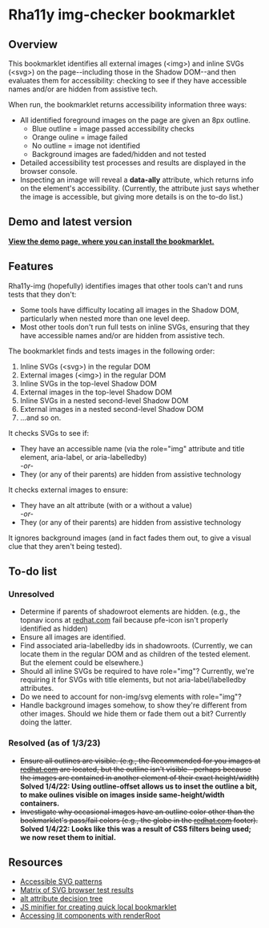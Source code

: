 # Rha11y img-checker bookmarklet

## Overview

This bookmarklet identifies all external images (&lt;img&gt;) and inline SVGs (&lt;svg&gt;) on the page--including those in the Shadow DOM--and then evaluates them for accessibility: checking to see if they have accessible names and/or are hidden from assistive tech.

When run, the bookmarklet returns accessibility information three ways:

- All identified foreground images on the page are given an 8px outline.
  - Blue outline = image passed accessibility checks
  - Orange ouline = image failed
  - No outline = image not identified
  - Background images are faded/hidden and not tested
- Detailed accessibility test processes and results are displayed in the browser console.
- Inspecting an image will reveal a **data-ally** attribute, which returns info on the element's accessibility. (Currently, the attribute just says whether the image is accessible, but giving more details is on the to-do list.)

## Demo and latest version

**[View the demo page, where you can install the bookmarklet.](https://rha11y-img.netlify.app/)**

## Features

Rha11y-img (hopefully) identifies images that other tools can't and runs tests that they don't:

- Some tools have difficulty locating all images in the Shadow DOM, particularly when nested more than one level deep.
- Most other tools don't run full tests on inline SVGs, ensuring that they have accessible names and/or are hidden from assistive tech.

The bookmarklet finds and tests images in the following order:

1. Inline SVGs (&lt;svg&gt;) in the regular DOM
2. External images (&lt;img&gt;) in the regular DOM
3. Inline SVGs in the top-level Shadow DOM
4. External images in the top-level Shadow DOM
5. Inline SVGs in a nested second-level Shadow DOM
6. External images in a nested second-level Shadow DOM
7. ...and so on.

It checks SVGs to see if:

- They have an accessible name (via the role="img" attribute and title element, aria-label, or aria-labelledby)  
  _-or-_
- They (or any of their parents) are hidden from assistive technology

It checks external images to ensure:

- They have an alt attribute (with or a without a value)  
  _-or-_
- They (or any of their parents) are hidden from assistive technology

It ignores background images (and in fact fades them out, to give a visual clue that they aren't being tested).

## To-do list

### Unresolved

- Determine if parents of shadowroot elements are hidden. (e.g., the topnav icons at [redhat.com](https://www.redhat.com/en) fail because pfe-icon isn't properly identified as hidden)
- Ensure all images are identified.
- Find associated aria-labelledby ids in shadowroots. (Currently, we can locate them in the regular DOM and as children of the tested element. But the element could be elsewhere.)
- Should all inline SVGs be required to have role="img"? Currently, we're requiring it for SVGs with title elements, but not aria-label/labelledby attributes.
- Do we need to account for non-img/svg elements with role="img"?
- Handle background images somehow, to show they're different from other images. Should we hide them or fade them out a bit? Currently doing the latter.

### Resolved (as of 1/3/23)

- ~~Ensure all outlines are visible. (e.g., the Recommended for you images at [redhat.com](https://www.redhat.com/en) are located, but the outline isn't visible--perhaps because the images are contained in another element of their exact height/width)~~ **Solved 1/4/22: Using outline-offset allows us to inset the outline a bit, to make oulines visible on images inside same-height/width containers.**
- ~~Investigate why occasional images have an outline color other than the bookmarklet's pass/fail colors (e.g., the globe in the [redhat.com](https://www.redhat.com/en) footer).~~ **Solved 1/4/22: Looks like this was a result of CSS filters being used; we now reset them to initial.**

## Resources

- [Accessible SVG patterns](https://www.smashingmagazine.com/2021/05/accessible-svg-patterns-comparison/)
- [Matrix of SVG browser test results](https://weboverhauls.github.io/demos/svg/)
- [alt attribute decision tree](https://www.w3.org/WAI/tutorials/images/decision-tree/)
- [JS minifier for creating quick local bookmarklet](https://www.toptal.com/developers/javascript-minifier)
- [Accessing lit components with renderRoot](https://lit.dev/docs/components/shadow-dom/)

